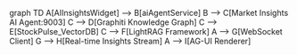 graph TD
    A[AIInsightsWidget] --> B[aiAgentService]
    B --> C[Market Insights AI Agent:9003]
    C --> D[Graphiti Knowledge Graph]
    C --> E[StockPulse_VectorDB]
    C --> F[LightRAG Framework]
    A --> G[WebSocket Client]
    G --> H[Real-time Insights Stream]
    A --> I[AG-UI Renderer]

